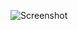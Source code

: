 ![Screenshot](https://raw.githubusercontent.com/Cryakl/Ultimate-RAT-Collection/refs/heads/main/CraxsRat%20v7.4/Screenshot.png)
